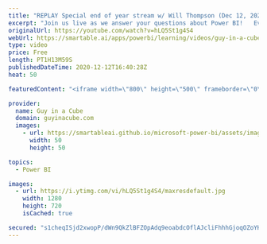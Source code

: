 ```yaml
---
title: "REPLAY Special end of year stream w/ Will Thompson (Dec 12, 2020) *Charity Stream*"
excerpt: "Join us live as we answer your questions about Power BI!   Every time the answer is \"It depends\", Will will donate $25 to charity! You can take part as well by donating through the live stream. Guy in a Cube is supporting the World Central Kitchen to help feed those affected by Hurricane Iota and COVID-19."
originalUrl: https://youtube.com/watch?v=hLQ5St1g4S4
webUrl: https://smartable.ai/apps/powerbi/learning/videos/guy-in-a-cube-replay-special-end-of-year-stream-w-will-thompson-dec-12-2020-charity-stream/
type: video
price: Free
length: PT1H13M59S
publishedDateTime: 2020-12-12T16:40:28Z
heat: 50

featuredContent: "<iframe width=\"800\" height=\"500\" frameborder=\"0\" src=\"https://www.youtube.com/embed/hLQ5St1g4S4\" allow=\"accelerometer; autoplay; encrypted-media; gyroscope; picture-in-picture\" allowfullscreen></iframe>"

provider:
  name: Guy in a Cube
  domain: guyinacube.com
  images:
    - url: https://smartableai.github.io/microsoft-power-bi/assets/images/organizations/guyinacube.com-50x50.jpg
      width: 50
      height: 50

topics:
  - Power BI

images:
  - url: https://i.ytimg.com/vi/hLQ5St1g4S4/maxresdefault.jpg
    width: 1280
    height: 720
    isCached: true

secured: "s1cheqISjd2xwopP/dWn9QkZlBFZOpAdq9eoabdcOflAJcliFhhhGjoqOZoYHJQnqt1jNsGgcOQvv71SgOYHeDA6lLet7Znf9AWLAijDX4eV6uv/2xtPXjnr/S4CyTkE+H2/I58l/x8e17ciqM0p6vu5PLnMZ8LbKXAWi0Ra4GKphm/9xsTygrG+hel6yrRs9aoO0PXOJyWAbs++Cxs8ZUyb99IuSG7jV1ccwVWj6e3ghEO3YOKqvbTnkAgTAAKecXixXJ4o+1fho/FacAkQZaZTzhcmpNCUU2aAmc8pYV3zX9DNWo4a+y5J6MYeHWJG0CUQM527irwBSX6DrtvFCc8LJl9JveohmZ5+JhN6qD1bkQQDLt+vWGj2BNsOvWt/IrwmRheM3IbFYP2aH0ZnpxGZh//wYO+iIGOyeh2uSZ8=;HdCP3knuKgPK/HYASacEkg=="
---
```


